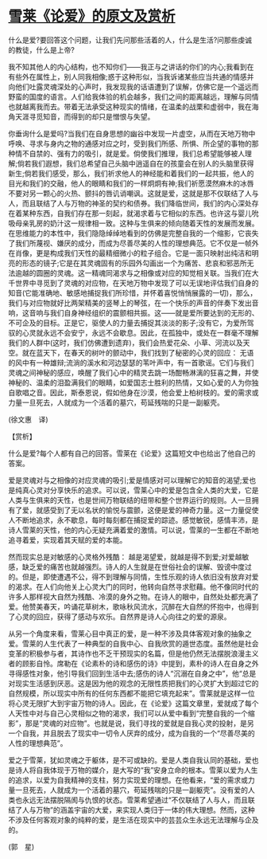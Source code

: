 # [雪莱《论爱》的原文及赏析](https://www.vrrw.net/wx/12251.html)

什么是爱?要回答这个问题，让我们先问那些活着的人，什么是生活?问那些虔诚的教徒，什么是上帝?

我不知其他人的内心结构，也不知你们——我正与之讲话的你们的内心;我看到在有些外在属性上，别人同我相像;惑于这种形似，当我诉诸某些应当共通的情感并向他们吐露灵魂深处的心声时，我发现我的话语遭到了误解，仿佛它是一个遥远而野蛮的国度的语言。人们给我体验的机会越多，我们之间的距离越远，理解与同情也就越离我而去。带着无法承受这种现实的情绪，在温柔的战栗和虚弱中，我在海角天涯寻觅知音，而得到的却只是憎恨与失望。

你垂询什么是爱吗?当我们在自身思想的幽谷中发现一片虚空，从而在天地万物中呼唤、寻求与身内之物的通感对应之时，受到我们所感、所惧、所企望的事物的那种情不自禁的、强有力的吸引，就是爱。倘使我们推理，我们总希望能够被人理解;倘若我们遐想，我们总希望自己头脑中逍遥自在的孩童会在别人的头脑里获得新生;倘若我们感受，那么，我们祈求他人的神经能和着我们的一起共振，他人的目光和我们的交融，他人的眼睛和我们的一样炯炯有神;我们祈愿漠然麻木的冰唇不要对另一颗心的火热、颤抖的唇讥诮嘲讽。这就是爱，这就是那不仅联结了人与人，而且联结了人与万物的神圣的契约和债券。我们降临世间，我们的内心深处存在着某种东西，自我们存在那一刻起，就渴求着与它相似的东西。也许这与婴儿吮吸母亲乳房的奶汁这一规律相一致。这种与生俱来的倾向随着天性的发展而发展。在思维能力的本性中，我们隐隐绰绰地看到的仿佛是完整自我的一个缩影，它丧失了我们所蔑视、嫌厌的成分，而成为尽善尽美的人性的理想典范。它不仅是一帧外在肖像，更是构成我们天性的最精细微小的粒子组合。它是一面只映射出纯洁和明亮的形态的镜子;它是在其灵魂固有的乐园外勾画出一个为痛苦、悲哀和邪恶所无法逾越的圆圈的灵魂。这一精魂同渴求与之相像或对应的知觉相关联。当我们在大千世界中寻觅到了灵魂的对应物，在天地万物中发现了可以无误地评估我们自身的知音(它能准确地、敏感地捕捉我们所珍惜，并怀着喜悦悄悄展露的一切)，那么， 我们与对应物就好比两架精美的竖琴上的琴弦，在一个快乐的声音的伴奏下发出音响，这音响与我们自身神经组织的震颤相共振。这——就是爱所要达到的无形的、不可企及的目标。正是它，驱使人的力量去捕捉其淡淡的影子;没有它，为爱所驾驭的心灵就永远不会安宁，永远不会歇息。因此，在孤独中，或处在一群毫不理解我们的人群中(这时，我们仿佛遭到遗弃)，我们会热爱花朵、小草、河流以及天空。就在蓝天下，在春天的树叶的颤动中，我们找到了秘密的心灵的回应： 无语的风中有一种雄辩;流淌的溪水和河边瑟瑟的苇叶声中，有一首歌谣。它们与我们灵魂之间神秘的感应，唤醒了我们心中的精灵去跳一场酣畅淋漓的狂喜之舞，并使神秘的、温柔的泪盈满我们的眼睛，如爱国志士胜利的热情，又如心爱的人为你独自歌唱之音。因此，斯泰恩说，假如他身在沙漠，他会爱上柏树枝的。爱的需求或力量一旦死去，人就成为一个活着的墓穴，苟延残喘的只是一副躯壳。

(徐文惠　译)



【赏析】

什么是爱?每个人都有自己的回答。雪莱在《论爱》这篇短文中也给出了他自己的答案。

爱是灵魂对与之相像的对应灵魂的吸引;爱是情感对可以理解它的知音的渴望;爱也是纯真心灵对分享快乐的追求。可以说，雪莱心中的爱是包含全人类的大爱，它是人类与生俱来的天性，也是世间万物联结的纽带和整个世界运行的规则。人一旦拥有了爱，就感受到了无以名状的愉悦与震颤，这便是爱的神奇力量。这一力量促使人不断地追求，永不歇息，每时每刻都在捕捉爱的踪迹。感觉敏锐，感情丰沛，是诗人雪莱的天性，他的内心无疑充满着爱的激情。可以说，雪莱的一生都在不断地追寻着爱，实现着其天赋的爱的本能。

然而现实总是对敏感的心灵格外残酷： 越是渴望爱，就越是得不到爱;对爱越敏感，缺乏爱的痛苦也就越强烈。诗人的人生就是在世俗社会的误解、毁谤中度过的。但是，即使遭遇不公，得不到理解与同情，生性乐观的诗人依旧没有放弃对爱的渴求。在人们向他关上心灵大门的同时，他转向自然寻求慰藉。他不像同时代的许多人那样视大自然为残酷、冷漠的身外之物。在诗人的眼中，自然处处都充满了爱。他赞美春天，吟诵花草树木，歌咏秋风流水，沉醉在大自然的怀抱中，也得到了心灵的回应，获得了感动与欢乐。自然界是诗人心向往之的爱的源泉。

从另一个角度来看，雪莱心目中真正的爱，是一种不涉及具体客观对象的抽象之爱。雪莱的人生代表了一种典型的自我中心、自我欣赏的遁世态度。虽然他是社会变革的积极参与者，其诗作也不乏干预现实的名篇，但是他仍然无法摆脱浪漫主义者的顾影自怜。席勒在《论素朴的诗和感伤的诗》中提到，素朴的诗人在自身之外寻得感性对象，他引导我们回到生活中去;感伤的诗人“沉溺在自身之中”，他“总是对现实生活感到厌恶。这是因为他的观念的无限性质把我们的心灵扩大到超过它的自然规模，所以现实中所有的任何东西都不能把它填充起来”。雪莱就是这样一位将心灵无限扩大到宇宙万物的诗人。因此，在《论爱》这篇文章里，爱就成了每个人天性中对与自己心灵相似之物的渴求，我们可以从爱中看到“完整自我的一个缩影”，那是“灵魂的对应物”。也就是说，我们寻找的爱就是自我心灵的投射，是另一个自我，并且脱去了现实中一切令人厌弃的成分，成为自我的一个“尽善尽美的人性的理想典范”。

爱之于雪莱，犹如灵魂之于躯体，是不可或缺的。爱是人类自我认同的基础，爱也是诗人将自我体现于万物的媒介，是大写的“我”安身立命的根本。雪莱以爱为人生的追求，以爱为自我精神的支柱，努力实现爱的理想。在他看来，“爱的需求或力量一旦死去，人就成为一个活着的墓穴，苟延残喘的只是一副躯壳”。没有爱的人类也永远无法摆脱隔阂与仇恨的状态。雪莱希望通过“不仅联结了人与人，而且联结了人与万物”的涵盖宇宙的大爱，来实现人类归于一体的伟大理想。然而，这种不涉及任何客观对象的纯粹的爱，是生活在现实中的芸芸众生永远无法理解与企及的。

(郭　星)


